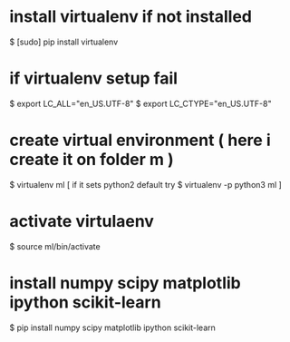 # install virtualenv if not installed
$ [sudo] pip install virtualenv

# if virtualenv setup fail
$ export LC_ALL="en_US.UTF-8"
$ export LC_CTYPE="en_US.UTF-8"

# create virtual environment ( here i create it on folder m )
$ virtualenv ml  [ if it sets python2 default try $ virtualenv -p python3 ml ]

# activate virtulaenv
$ source ml/bin/activate

# install numpy scipy matplotlib ipython scikit-learn
$ pip install numpy scipy matplotlib ipython scikit-learn